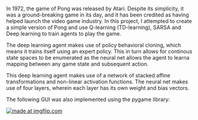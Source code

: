  In 1972, the game of Pong was released by Atari. Despite its simplicity, it was a ground-breaking game in its day, and it has been credited as having helped launch the video game industry. In this project, I attempted to create a simple version of Pong and use Q-learning (TD-learning), SARSA and Deep learning to train agents to play the game.

The deep learning agent makes use of policy behavioral cloning, which means it trains itself using an expert policy. This in turn allows for continous state spaces to be enumerated as the neural net allows the agent to learna mapping between any game state and subsequent action. 

This deep learning agent makes use of a network of stacked affine transformations and non-linear activation functions. The neural net makes use of four layers, wherein each layer has its own weight and bias vectors. 

The following GUI was also implemented using the pygame library:

<a href="https://imgflip.com/gif/29m1mw"><img src="https://i.imgflip.com/29m1mw.gif" title="made at imgflip.com"/></a>
